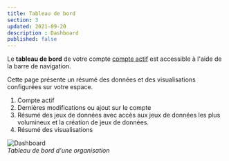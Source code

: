 ```yaml
---
title: Tableau de bord
section: 3
updated: 2021-09-20
description : Dashboard
published: false
---
```


Le **tableau de bord** de votre compte [compte actif](./user-guide/organisation) est accessible à l'aide de la barre de navigation.

Cette page présente un résumé des données et des visualisations configurées sur votre espace.

1. Compte actif
2. Dernières modifications ou ajout sur le compte
3. Résumé des jeux de données avec accès aux jeux de données les plus volumineux et la création de jeux de données.
4. Résumé des visualisations


![Dashboard](./images/user-guide/dashboard.jpg)  
*Tableau de bord d'une organisation*
